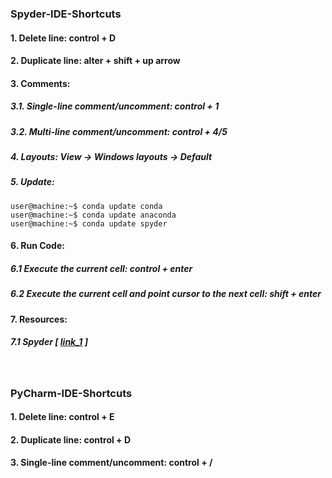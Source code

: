 ### Spyder-IDE-Shortcuts
#### 1. Delete line: control + D
#### 2. Duplicate line: alter + shift + up arrow
#### 3. Comments:
##### 3.1. Single-line comment/uncomment: control + 1
##### 3.2. Multi-line comment/uncomment: control + 4/5
##### 4. Layouts: View -> Windows layouts -> Default
##### 5. Update:
```console
user@machine:~$ conda update conda
user@machine:~$ conda update anaconda
user@machine:~$ conda update spyder
```
#### 6. Run Code:
##### 6.1 Execute the current cell: control + enter
##### 6.2 Execute the current cell and point cursor to the next cell: shift + enter

#### 7. Resources:
##### 7.1 Spyder [ [link_1](https://www.southampton.ac.uk/~fangohr/blog/spyder-the-scientific-python-development-environment.html) ]


&nbsp;

### PyCharm-IDE-Shortcuts
#### 1. Delete line: control + E
#### 2. Duplicate line: control + D
#### 3. Single-line comment/uncomment: control + /
